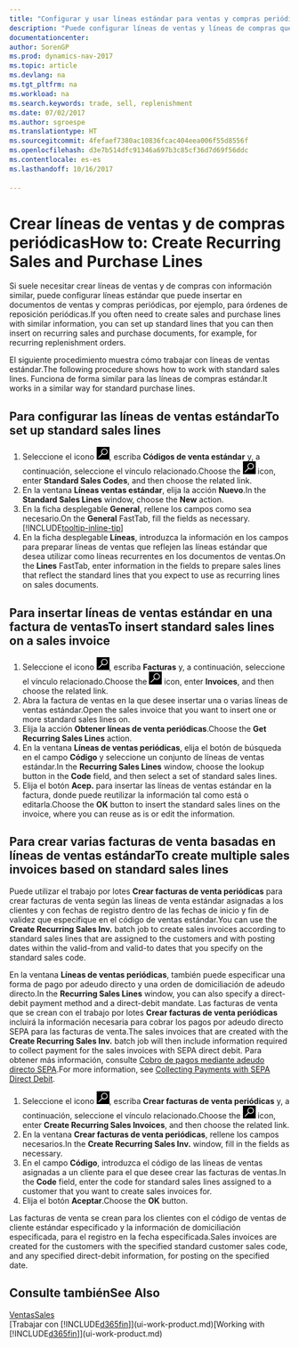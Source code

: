 ```yaml
---
title: "Configurar y usar líneas estándar para ventas y compras periódicas"
description: "Puede configurar líneas de ventas y líneas de compras que realice con frecuencia e insertarlas en documentos de venta y compra para rellenar rápidamente las líneas con información estándar."
documentationcenter: 
author: SorenGP
ms.prod: dynamics-nav-2017
ms.topic: article
ms.devlang: na
ms.tgt_pltfrm: na
ms.workload: na
ms.search.keywords: trade, sell, replenishment
ms.date: 07/02/2017
ms.author: sgroespe
ms.translationtype: HT
ms.sourcegitcommit: 4fefaef7380ac10836fcac404eea006f55d8556f
ms.openlocfilehash: d3e7b514dfc91346a697b3c85cf36d7d69f56ddc
ms.contentlocale: es-es
ms.lasthandoff: 10/16/2017

---
```

# <a name="how-to-create-recurring-sales-and-purchase-lines"></a><span data-ttu-id="cfce5-103">Crear líneas de ventas y de compras periódicas</span><span class="sxs-lookup"><span data-stu-id="cfce5-103">How to: Create Recurring Sales and Purchase Lines</span></span>
<span data-ttu-id="cfce5-104">Si suele necesitar crear líneas de ventas y de compras con información similar, puede configurar líneas estándar que puede insertar en documentos de ventas y compras periódicas, por ejemplo, para órdenes de reposición periódicas.</span><span class="sxs-lookup"><span data-stu-id="cfce5-104">If you often need to create sales and purchase lines with similar information, you can set up standard lines that you can then insert on recurring sales and purchase documents, for example, for recurring replenishment orders.</span></span>  

<span data-ttu-id="cfce5-105">El siguiente procedimiento muestra cómo trabajar con líneas de ventas estándar.</span><span class="sxs-lookup"><span data-stu-id="cfce5-105">The following procedure shows how to work with standard sales lines.</span></span> <span data-ttu-id="cfce5-106">Funciona de forma similar para las líneas de compras estándar.</span><span class="sxs-lookup"><span data-stu-id="cfce5-106">It works in a similar way for standard purchase lines.</span></span>  

## <a name="to-set-up-standard-sales-lines"></a><span data-ttu-id="cfce5-107">Para configurar las líneas de ventas estándar</span><span class="sxs-lookup"><span data-stu-id="cfce5-107">To set up standard sales lines</span></span>  
1. <span data-ttu-id="cfce5-108">Seleccione el icono ![Buscar página o informe](media/ui-search/search_small.png "icono Buscar página o informe"), escriba **Códigos de venta estándar** y, a continuación, seleccione el vínculo relacionado.</span><span class="sxs-lookup"><span data-stu-id="cfce5-108">Choose the ![Search for Page or Report](media/ui-search/search_small.png "Search for Page or Report icon") icon, enter **Standard Sales Codes**, and then choose the related link.</span></span>  
2. <span data-ttu-id="cfce5-109">En la ventana **Líneas ventas estándar**, elija la acción **Nuevo**.</span><span class="sxs-lookup"><span data-stu-id="cfce5-109">In the **Standard Sales Lines** window, choose the **New** action.</span></span>  
3. <span data-ttu-id="cfce5-110">En la ficha desplegable **General**, rellene los campos como sea necesario.</span><span class="sxs-lookup"><span data-stu-id="cfce5-110">On the **General** FastTab, fill the fields as necessary.</span></span> [!INCLUDE[tooltip-inline-tip](includes/tooltip-inline-tip_md.md)]  
4. <span data-ttu-id="cfce5-111">En la ficha desplegable **Líneas**, introduzca la información en los campos para preparar líneas de ventas que reflejen las líneas estándar que desea utilizar como líneas recurrentes en los documentos de ventas.</span><span class="sxs-lookup"><span data-stu-id="cfce5-111">On the **Lines** FastTab, enter information in the fields to prepare sales lines that reflect the standard lines that you expect to use as recurring lines on sales documents.</span></span>  

## <a name="to-insert-standard-sales-lines-on-a-sales-invoice"></a><span data-ttu-id="cfce5-112">Para insertar líneas de ventas estándar en una factura de ventas</span><span class="sxs-lookup"><span data-stu-id="cfce5-112">To insert standard sales lines on a sales invoice</span></span>
1. <span data-ttu-id="cfce5-113">Seleccione el icono ![Buscar página o informe](media/ui-search/search_small.png "icono Buscar página o informe"), escriba **Facturas** y, a continuación, seleccione el vínculo relacionado.</span><span class="sxs-lookup"><span data-stu-id="cfce5-113">Choose the ![Search for Page or Report](media/ui-search/search_small.png "Search for Page or Report icon") icon, enter **Invoices**, and then choose the related link.</span></span>
2. <span data-ttu-id="cfce5-114">Abra la factura de ventas en la que desee insertar una o varias líneas de ventas estándar.</span><span class="sxs-lookup"><span data-stu-id="cfce5-114">Open the sales invoice that you want to insert one or more standard sales lines on.</span></span>
3. <span data-ttu-id="cfce5-115">Elija la acción **Obtener líneas de venta periódicas**.</span><span class="sxs-lookup"><span data-stu-id="cfce5-115">Choose the **Get Recurring Sales Lines** action.</span></span>
4. <span data-ttu-id="cfce5-116">En la ventana **Líneas de ventas periódicas**, elija el botón de búsqueda en el campo **Código** y seleccione un conjunto de líneas de ventas estándar.</span><span class="sxs-lookup"><span data-stu-id="cfce5-116">In the **Recurring Sales Lines** window, choose the lookup button in the **Code** field, and then select a set of standard sales lines.</span></span>
5. <span data-ttu-id="cfce5-117">Elija el botón **Acep.** para insertar las líneas de ventas estándar en la factura, donde puede reutilizar la información tal como está o editarla.</span><span class="sxs-lookup"><span data-stu-id="cfce5-117">Choose the **OK** button to insert the standard sales lines on the invoice, where you can reuse as is or edit the information.</span></span>

## <a name="to-create-multiple-sales-invoices-based-on-standard-sales-lines"></a><span data-ttu-id="cfce5-118">Para crear varias facturas de venta basadas en líneas de ventas estándar</span><span class="sxs-lookup"><span data-stu-id="cfce5-118">To create multiple sales invoices based on standard sales lines</span></span>
<span data-ttu-id="cfce5-119">Puede utilizar el trabajo por lotes **Crear facturas de venta periódicas** para crear facturas de venta según las líneas de venta estándar asignadas a los clientes y con fechas de registro dentro de las fechas de inicio y fin de validez que especifique en el código de ventas estándar.</span><span class="sxs-lookup"><span data-stu-id="cfce5-119">You can use the **Create Recurring Sales Inv.** batch job to create sales invoices according to standard sales lines that are assigned to the customers and with posting dates within the valid-from and valid-to dates that you specify on the standard sales code.</span></span>

<span data-ttu-id="cfce5-120">En la ventana **Líneas de ventas periódicas**, también puede especificar una forma de pago por adeudo directo y una orden de domiciliación de adeudo directo.</span><span class="sxs-lookup"><span data-stu-id="cfce5-120">In the **Recurring Sales Lines** window, you can also specify a direct-debit payment method and a direct-debit mandate.</span></span> <span data-ttu-id="cfce5-121">Las facturas de venta que se crean con el trabajo por lotes **Crear facturas de venta periódicas** incluirá la información necesaria para cobrar los pagos por adeudo directo SEPA para las facturas de venta.</span><span class="sxs-lookup"><span data-stu-id="cfce5-121">The sales invoices that are created with the **Create Recurring Sales Inv.** batch job will then include information required to collect payment for the sales invoices with SEPA direct debit.</span></span> <span data-ttu-id="cfce5-122">Para obtener más información, consulte [Cobro de pagos mediante adeudo directo SEPA](finance-collect-payments-with-sepa-direct-debit.md).</span><span class="sxs-lookup"><span data-stu-id="cfce5-122">For more information, see [Collecting Payments with SEPA Direct Debit](finance-collect-payments-with-sepa-direct-debit.md).</span></span>

1. <span data-ttu-id="cfce5-123">Seleccione el icono ![Buscar página o informe](media/ui-search/search_small.png "icono Buscar página o informe"), escriba **Crear facturas de venta periódicas** y, a continuación, seleccione el vínculo relacionado.</span><span class="sxs-lookup"><span data-stu-id="cfce5-123">Choose the ![Search for Page or Report](media/ui-search/search_small.png "Search for Page or Report icon") icon, enter **Create Recurring Sales Invoices**, and then choose the related link.</span></span>
2. <span data-ttu-id="cfce5-124">En la ventana **Crear facturas de venta periódicas**, rellene los campos necesarios.</span><span class="sxs-lookup"><span data-stu-id="cfce5-124">In the **Create Recurring Sales Inv.** window, fill in the fields as necessary.</span></span>
3. <span data-ttu-id="cfce5-125">En el campo **Código**, introduzca el código de las líneas de ventas asignadas a un cliente para el que desee crear las facturas de ventas.</span><span class="sxs-lookup"><span data-stu-id="cfce5-125">In the **Code** field, enter the code for standard sales lines assigned to a customer that you want to create sales invoices for.</span></span>
4. <span data-ttu-id="cfce5-126">Elija el botón **Aceptar**.</span><span class="sxs-lookup"><span data-stu-id="cfce5-126">Choose the **OK** button.</span></span>

<span data-ttu-id="cfce5-127">Las facturas de venta se crean para los clientes con el código de ventas de cliente estándar especificado y la información de domiciliación especificada, para el registro en la fecha especificada.</span><span class="sxs-lookup"><span data-stu-id="cfce5-127">Sales invoices are created for the customers with the specified standard customer sales code, and any specified direct-debit information, for posting on the specified date.</span></span>

## <a name="see-also"></a><span data-ttu-id="cfce5-128">Consulte también</span><span class="sxs-lookup"><span data-stu-id="cfce5-128">See Also</span></span>  
[<span data-ttu-id="cfce5-129">Ventas</span><span class="sxs-lookup"><span data-stu-id="cfce5-129">Sales</span></span>](sales-manage-sales.md)  
<span data-ttu-id="cfce5-130">[Trabajar con [!INCLUDE[d365fin](includes/d365fin_md.md)]](ui-work-product.md)</span><span class="sxs-lookup"><span data-stu-id="cfce5-130">[Working with [!INCLUDE[d365fin](includes/d365fin_md.md)]](ui-work-product.md)</span></span>

